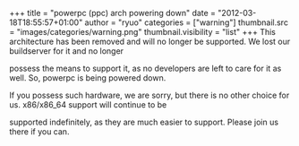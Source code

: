 +++
title = "powerpc (ppc) arch powering down"
date = "2012-03-18T18:55:57+01:00"
author = "ryuo"
categories = ["warning"]
thumbnail.src = "images/categories/warning.png"
thumbnail.visibility = "list"
+++
This architecture has been removed and will no longer be supported. We lost our buildserver for it and no longer  

 possess the means to support it, as no developers are left to care for it as well. So, powerpc is being powered down.  

 If you possess such hardware, we are sorry, but there is no other choice for us. x86/x86\_64 support will continue to be  

 supported indefinitely, as they are much easier to support. Please join us there if you can.  
